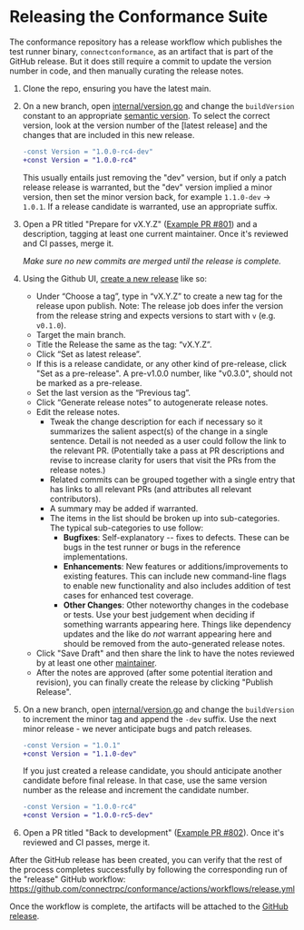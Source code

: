 # Releasing the Conformance Suite

The conformance repository has a release workflow which publishes the test runner
binary, `connectconformance`, as an artifact that is part of the GitHub release.
But it does still require a commit to update the version number in code, and then
manually curating the release notes.

1. Clone the repo, ensuring you have the latest main.

2. On a new branch, open [internal/version.go](internal/version.go) and change the
   `buildVersion` constant to an appropriate [semantic version](https://semver.org/).
   To select the correct version, look at the version number of the [latest release]
   and the changes that are included in this new release.
   ```patch
   -const Version = "1.0.0-rc4-dev"
   +const Version = "1.0.0-rc4"
   ```
   This usually entails just removing the "dev" version, but if only a patch release
   release is warranted, but the "dev" version implied a minor version, then set the
   minor version back, for example `1.1.0-dev` -> `1.0.1`. If a release candidate is
   warranted, use an appropriate suffix.

3. Open a PR titled "Prepare for vX.Y.Z" ([Example PR #801](https://github.com/connectrpc/conformance/pull/801))
   and a description, tagging at least one current maintainer. Once it's reviewed and
   CI passes, merge it.

   *Make sure no new commits are merged until the release is complete.*

4. Using the Github UI, [create a new release](https://github.com/connectrpc/conformance/releases/new)
   like so:
   * Under “Choose a tag”, type in “vX.Y.Z” to create a new tag for the release upon publish.
     Note: The release job does infer the version from the release string and expects versions
     to start with `v` (e.g. `v0.1.0`).
   * Target the main branch.
   * Title the Release the same as the tag: “vX.Y.Z”.
   * Click “Set as latest release”.
   * If this is a release candidate, or any other kind of pre-release, click "Set as a pre-release".
     A pre-v1.0.0 number, like "v0.3.0", should not be marked as a pre-release.
   * Set the last version as the “Previous tag”.
   * Click “Generate release notes” to autogenerate release notes.
   * Edit the release notes.
      * Tweak the change description for each if necessary so it summarizes the salient
        aspect(s) of the change in a single sentence. Detail is not needed as a user could
        follow the link to the relevant PR. (Potentially take a pass at PR descriptions
        and revise to increase clarity for users that visit the PRs from the release notes.)
      * Related commits can be grouped together with a single entry that has links to all
        relevant PRs (and attributes all relevant contributors).
      * A summary may be added if warranted.
      * The items in the list should be broken up into sub-categories. The typical
        sub-categories to use follow:
         * **Bugfixes**: Self-explanatory -- fixes to defects. These can be bugs in the
           test runner or bugs in the reference implementations.
         * **Enhancements**: New features or additions/improvements to existing features.
           This can include new command-line flags to enable new functionality and also
           includes addition of test cases for enhanced test coverage.
         * **Other Changes**: Other noteworthy changes in the codebase or tests. Use your
           best judgement when deciding if something warrants appearing here. Things like
           dependency updates and the like do _not_ warrant appearing here and should be
           removed from the auto-generated release notes.
   * Click "Save Draft" and then share the link to have the notes reviewed by at least one
     other [maintainer](https://github.com/connectrpc/conformance/blob/main/MAINTAINERS.md).
   * After the notes are approved (after some potential iteration and revision), you can
     finally create the release by clicking "Publish Release".

5. On a new branch, open [internal/version.go](internal/version.go) and change the
   `buildVersion` to increment the minor tag and append the `-dev` suffix. Use the
   next minor release - we never anticipate bugs and patch releases.
   ```patch
   -const Version = "1.0.1"
   +const Version = "1.1.0-dev"
   ```
   If you just created a release candidate, you should anticipate another candidate
   before final release. In that case, use the same version number as the release
   and increment the candidate number.
   ```patch
   -const Version = "1.0.0-rc4"
   +const Version = "1.0.0-rc5-dev"
   ```

6. Open a PR titled "Back to development" ([Example PR #802](https://github.com/connectrpc/conformance/pull/802)).
   Once it's reviewed and CI passes, merge it.

After the GitHub release has been created, you can verify that the rest of the process
completes successfully by following the corresponding run of the "release" GitHub
workflow: https://github.com/connectrpc/conformance/actions/workflows/release.yml

Once the workflow is complete, the artifacts will be attached to the
[GitHub release](https://github.com/connectrpc/conformance/releases).
